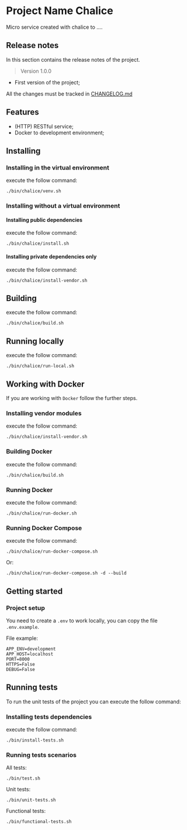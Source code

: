 # Project Name Chalice 
Micro service created with chalice to ....

## Release notes 

In this section contains the release notes of the project.

> Version 1.0.0

 * First version of the project;

All the changes must be tracked in [CHANGELOG.md](CHANGELOG.md)

## Features
 * (HTTP) RESTful service;
 * Docker to development environment;
 

## Installing

### Installing in the virtual environment
execute the follow command:
```
./bin/chalice/venv.sh
```

### Installing without a virtual environment
#### Installing public dependencies
execute the follow command:
```
./bin/chalice/install.sh
```
#### Installing private dependencies only
execute the follow command:
```
./bin/chalice/install-vendor.sh
```

## Building
execute the follow command:
```
./bin/chalice/build.sh
```
## Running locally
execute the follow command:
```
./bin/chalice/run-local.sh
```
## Working with Docker
If you are working with `Docker` follow the further steps.

### Installing vendor modules
execute the follow command:
```
./bin/chalice/install-vendor.sh
```

### Building Docker
execute the follow command:
```
./bin/chalice/build.sh
```

### Running Docker
execute the follow command:
```
./bin/chalice/run-docker.sh
```

### Running Docker Compose
execute the follow command:
```
./bin/chalice/run-docker-compose.sh
```
Or:
```
./bin/chalice/run-docker-compose.sh -d --build
```

## Getting started

### Project setup
You need to create a `.env` to work locally, you can copy the file `.env.example`.

File example:
```
APP_ENV=development
APP_HOST=localhost
PORT=8000
HTTPS=False
DEBUG=False
```

## Running tests

To run the unit tests of the project you can execute the follow command:

### Installing tests dependencies
execute the follow command:
```
./bin/install-tests.sh
```
### Running tests scenarios 

All tests:
``` 
./bin/test.sh 
```

Unit tests:
``` 
./bin/unit-tests.sh 
```

Functional tests:
``` 
./bin/functional-tests.sh 
```
